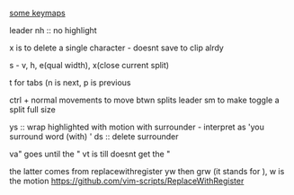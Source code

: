 [some keymaps](https://youtu.be/vdn_pKJUda8)

leader nh :: no highlight

x is to delete a single character - doesnt save to clip alrdy

s - v, h, e(qual width), x(close current split)

t for tabs (n is next, p is previous

ctrl + normal movements to move btwn splits
leader sm to make toggle a split full size

ys<motion><surrounder> :: wrap highlighted with motion with surrounder   - interpret as 'you surround word (with) <surrounder>'
ds<surrounder> :: delete surrounder

va" goes until the " vt is till doesnt get the "

the latter comes from replacewithregister
yw then grw (it stands for ), w is the motion
https://github.com/vim-scripts/ReplaceWithRegister